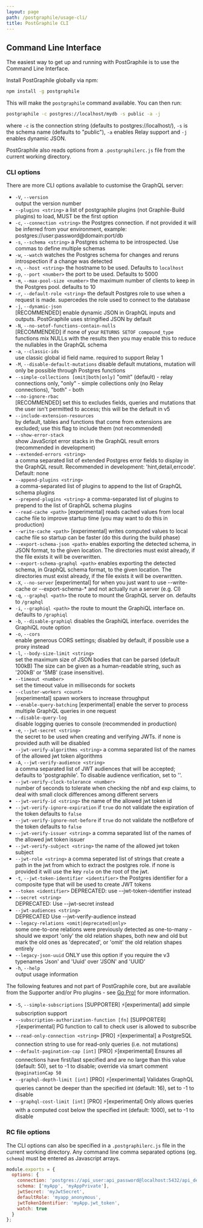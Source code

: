 ```yaml
---
layout: page
path: /postgraphile/usage-cli/
title: PostGraphile CLI
---
```


## Command Line Interface

The easiest way to get up and running with PostGraphile is to use the Command Line Interface.

Install PostGraphile globally via npm:

```bash
npm install -g postgraphile
```

This will make the `postgraphile` command available. You can then run:

```bash
postgraphile -c postgres://localhost/mydb -s public -a -j
```

where `-c` is the connection string (defaults to postgres://localhost/), `-s` is the schema name (defaults to "public"), `-a` enables Relay support and `-j` enables dynamic JSON.

PostGraphile also reads options from a `.postgraphilerc.js` file from the current working directory.

### CLI options

There are more CLI options available to customise the GraphQL server:

<!-- CLI_DOCBLOCK_BEGIN -->

* `-V`, `--version`  
  output the version number
* `--plugins <string>`
  a list of postgraphile plugins (not Graphile-Build plugins) to load, MUST be the first option
* `-c`, `--connection <string>`
  the Postgres connection. if not provided it will be inferred from your environment, example: postgres://user:password@domain:port/db
* `-s`, `--schema <string>`
  a Postgres schema to be introspected. Use commas to define multiple schemas
* `-w`, `--watch`
  watches the Postgres schema for changes and reruns introspection if a change was detected
* `-n`, `--host <string>`
  the hostname to be used. Defaults to `localhost`
* `-p`, `--port <number>`
  the port to be used. Defaults to 5000
* `-m`, `--max-pool-size <number>`
  the maximum number of clients to keep in the Postgres pool. defaults to 10
* `-r`, `--default-role <string>`
  the default Postgres role to use when a request is made. supercedes the role used to connect to the database
* `-j`, `--dynamic-json`  
  [RECOMMENDED] enable dynamic JSON in GraphQL inputs and outputs. PostGraphile uses stringified JSON by default
* `-N`, `--no-setof-functions-contain-nulls`  
  [RECOMMENDED] if none of your `RETURNS SETOF compound_type` functions mix NULLs with the results then you may enable this to reduce the nullables in the GraphQL schema
* `-a`, `--classic-ids`  
  use classic global id field name. required to support Relay 1
* `-M`, `--disable-default-mutations`
  disable default mutations, mutation will only be possible through Postgres functions
* `--simple-collections [omit|both|only]`
  "omit" (default) - relay connections only, "only" - simple collections only (no Relay connections), "both" - both
* `--no-ignore-rbac`  
  [RECOMMENDED] set this to excludes fields, queries and mutations that the user isn't permitted to access; this will be the default in v5
* `--include-extension-resources`  
  by default, tables and functions that come from extensions are excluded; use this flag to include them (not recommended)
* `--show-error-stack`  
  show JavaScript error stacks in the GraphQL result errors (recommended in development)
* `--extended-errors <string>`  
  a comma separated list of extended Postgres error fields to display in the GraphQL result. Recommended in development: 'hint,detail,errcode'. Default: none
* `--append-plugins <string>`  
  a comma-separated list of plugins to append to the list of GraphQL schema plugins
* `--prepend-plugins <string>`
  a comma-separated list of plugins to prepend to the list of GraphQL schema plugins
* `--read-cache <path>`
  [experimental] reads cached values from local cache file to improve startup time (you may want to do this in production)
* `--write-cache <path>`
  [experimental] writes computed values to local cache file so startup can be faster (do this during the build phase)
* `--export-schema-json <path>`
  enables exporting the detected schema, in JSON format, to the given location. The directories must exist already, if the file exists it will be overwritten.
* `--export-schema-graphql <path>`
  enables exporting the detected schema, in GraphQL schema format, to the given location. The directories must exist already, if the file exists it will be overwritten.
* `-X`, `--no-server`
  [experimental] for when you just want to use --write-cache or --export-schema-* and not actually run a server (e.g. CI)
* `-q`, `--graphql <path>`
  the route to mount the GraphQL server on. defaults to `/graphql`
* `-i`, `--graphiql <path>`
  the route to mount the GraphiQL interface on. defaults to `/graphiql`
* `-b`, `--disable-graphiql`
  disables the GraphiQL interface. overrides the GraphiQL route option
* `-o`, `--cors`  
  enable generous CORS settings; disabled by default, if possible use a proxy instead
* `-l`, `--body-size-limit <string>`  
  set the maximum size of JSON bodies that can be parsed (default 100kB) The size can be given as a human-readable string, such as '200kB' or '5MB' (case insensitive).
* `--timeout <number>`  
  set the timeout value in milliseconds for sockets
* `--cluster-workers <count>`  
  [experimental] spawn <count> workers to increase throughput
* `--enable-query-batching`
  [experimental] enable the server to process multiple GraphQL queries in one request
* `--disable-query-log`  
  disable logging queries to console (recommended in production)
* `-e`, `--jwt-secret <string>`  
  the secret to be used when creating and verifying JWTs. if none is provided auth will be disabled
* `--jwt-verify-algorithms <string>`
  a comma separated list of the names of the allowed jwt token algorithms
* `-A`, `--jwt-verify-audience <string>`  
  a comma separated list of JWT audiences that will be accepted; defaults to 'postgraphile'. To disable audience verification, set to ''.
* `--jwt-verify-clock-tolerance <number>`  
  number of seconds to tolerate when checking the nbf and exp claims, to deal with small clock differences among different servers
* `--jwt-verify-id <string>`
  the name of the allowed jwt token id
* `--jwt-verify-ignore-expiration`
  if `true` do not validate the expiration of the token defaults to `false`
* `--jwt-verify-ignore-not-before`
  if `true` do not validate the notBefore of the token defaults to `false`
* `--jwt-verify-issuer <string>`
  a comma separated list of the names of the allowed jwt token issuer
* `--jwt-verify-subject <string>`
  the name of the allowed jwt token subject
* `--jwt-role <string>`
  a comma seperated list of strings that create a path in the jwt from which to extract the postgres role. if none is provided it will use the key `role` on the root of the jwt.
* `-t`, `--jwt-token-identifier <identifier>`
  the Postgres identifier for a composite type that will be used to create JWT tokens
* `--token <identifier>`
  DEPRECATED: use --jwt-token-identifier instead
* `--secret <string>`  
  DEPRECATED: Use --jwt-secret instead
* `--jwt-audiences <string>`  
  DEPRECATED Use --jwt-verify-audience instead
* `--legacy-relations <omit|deprecated|only>`  
  some one-to-one relations were previously detected as one-to-many - should we export 'only' the old relation shapes, both new and old but mark the old ones as 'deprecated', or 'omit' the old relation shapes entirely
* `--legacy-json-uuid`
  ONLY use this option if you require the v3 typenames 'Json' and 'Uuid' over 'JSON' and 'UUID'
* `-h`, `--help`  
  output usage information

<!-- CLI_DOCBLOCK_END -->

The following features and not part of PostGraphile core, but are available from the Supporter and/or Pro plugins - see [Go Pro!](/postgraphile/pricing/) for more information.

* `-S`, `--simple-subscriptions`
  [SUPPORTER] ⚡️[experimental] add simple subscription support
* `--subscription-authorization-function [fn]`
  [SUPPORTER] ⚡️[experimental] PG function to call to check user is allowed to subscribe
* `--read-only-connection <string>`
  [PRO] ⚡️[experimental] a PostgreSQL connection string to use for read-only queries (i.e. not mutations)
* `--default-pagination-cap [int]`
  [PRO] ⚡️[experimental] Ensures all connections have first/last specified and are no large than this value (default: 50), set to -1 to disable; override via smart comment `@paginationCap 50`
* `--graphql-depth-limit [int]`
  [PRO] ⚡️[experimental] Validates GraphQL queries cannot be deeper than the specified int (default: 16), set to -1 to disable
* `--graphql-cost-limit [int]`
  [PRO] ⚡️[experimental] Only allows queries with a computed cost below the specified int (default: 1000), set to -1 to disable

### RC file options

The CLI options can also be specified in a `.postgraphilerc.js` file in the current working directory. Any command line comma separated options (eg. `schema`) must be entered as Javascript arrays.

```javascript
module.exports = {
  options: {
    connection: 'postgres://api_user:api_password@localhost:5432/api_development',
    schema: ['myApp', 'myAppPrivate'],
    jwtSecret: 'myJwtSecret',
    defaultRole: 'myapp_anonymous',
    jwtTokenIdentifier: 'myApp.jwt_token',
    watch: true
  }
};
```
